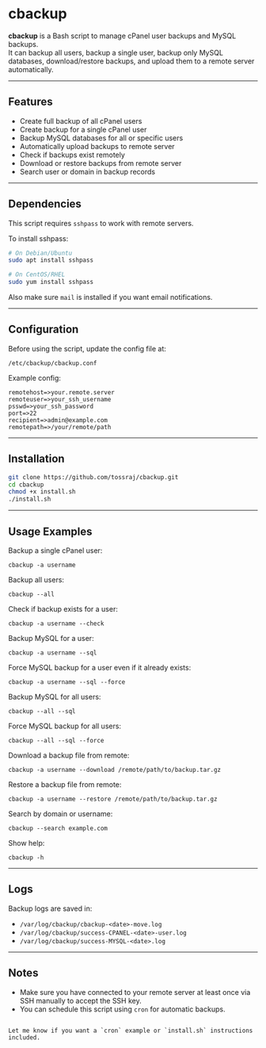 # cbackup

**cbackup** is a Bash script to manage cPanel user backups and MySQL backups.  
It can backup all users, backup a single user, backup only MySQL databases, download/restore backups, and upload them to a remote server automatically.

---

## Features

- Create full backup of all cPanel users
- Create backup for a single cPanel user
- Backup MySQL databases for all or specific users
- Automatically upload backups to remote server
- Check if backups exist remotely
- Download or restore backups from remote server
- Search user or domain in backup records

---

## Dependencies

This script requires `sshpass` to work with remote servers.

To install sshpass:

```bash
# On Debian/Ubuntu
sudo apt install sshpass

# On CentOS/RHEL
sudo yum install sshpass
````

Also make sure `mail` is installed if you want email notifications.

---

## Configuration

Before using the script, update the config file at:

```
/etc/cbackup/cbackup.conf
```

Example config:

```
remotehost=>your.remote.server
remoteuser=>your_ssh_username
psswd=>your_ssh_password
port=>22
recipient=>admin@example.com
remotepath=>/your/remote/path
```

---

## Installation

```bash
git clone https://github.com/tossraj/cbackup.git
cd cbackup
chmod +x install.sh
./install.sh
```

---

## Usage Examples

Backup a single cPanel user:

```
cbackup -a username
```

Backup all users:

```
cbackup --all
```

Check if backup exists for a user:

```
cbackup -a username --check
```

Backup MySQL for a user:

```
cbackup -a username --sql
```

Force MySQL backup for a user even if it already exists:

```
cbackup -a username --sql --force
```

Backup MySQL for all users:

```
cbackup --all --sql
```

Force MySQL backup for all users:

```
cbackup --all --sql --force
```

Download a backup file from remote:

```
cbackup -a username --download /remote/path/to/backup.tar.gz
```

Restore a backup file from remote:

```
cbackup -a username --restore /remote/path/to/backup.tar.gz
```

Search by domain or username:

```
cbackup --search example.com
```

Show help:

```
cbackup -h
```

---

## Logs

Backup logs are saved in:

* `/var/log/cbackup/cbackup-<date>-move.log`
* `/var/log/cbackup/success-CPANEL-<date>-user.log`
* `/var/log/cbackup/success-MYSQL-<date>.log`

---

## Notes

* Make sure you have connected to your remote server at least once via SSH manually to accept the SSH key.
* You can schedule this script using `cron` for automatic backups.

```

Let me know if you want a `cron` example or `install.sh` instructions included.
```
